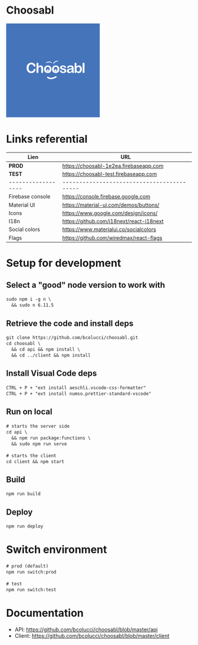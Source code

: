 
# Choosabl

![logo](https://github.com/bcolucci/choosabl/blob/master/client/public/logo254.png?raw=true)

# Links referential

| Lien             | URL                                      |
|------------------|------------------------------------------|
| **PROD**         | https://choosabl-1e2ea.firebaseapp.com   |
| **TEST**         | https://choosabl-test.firebaseapp.com    |
|------------------|------------------------------------------|
| Firebase console | https://console.firebase.google.com      |
| Material UI      | https://material-ui.com/demos/buttons/   |
| Icons            | https://www.google.com/design/icons/     |
| I18n             | https://github.com/i18next/react-i18next |
| Social colors    | https://www.materialui.co/socialcolors   |
| Flags            | https://github.com/wiredmax/react-flags  |

# Setup for development

## Select a "good" node version to work with

    sudo npm i -g n \
      && sudo n 6.11.5

## Retrieve the code and install deps

    git clone https://github.com/bcolucci/choosabl.git
    cd choosabl \
      && cd api && npm install \
      && cd ../client && npm install

## Install Visual Code deps

    CTRL + P + "ext install aeschli.vscode-css-formatter"
    CTRL + P + "ext install numso.prettier-standard-vscode"

## Run on local

    # starts the server side
    cd api \
      && npm run package:functions \
      && sudo npm run serve

    # starts the client
    cd client && npm start

## Build

    npm run build

## Deploy

    npm run deploy

# Switch environment

    # prod (default)
    npm run switch:prod

    # test
    npm run switch:test

# Documentation

* API: https://github.com/bcolucci/choosabl/blob/master/api
* Client: https://github.com/bcolucci/choosabl/blob/master/client
